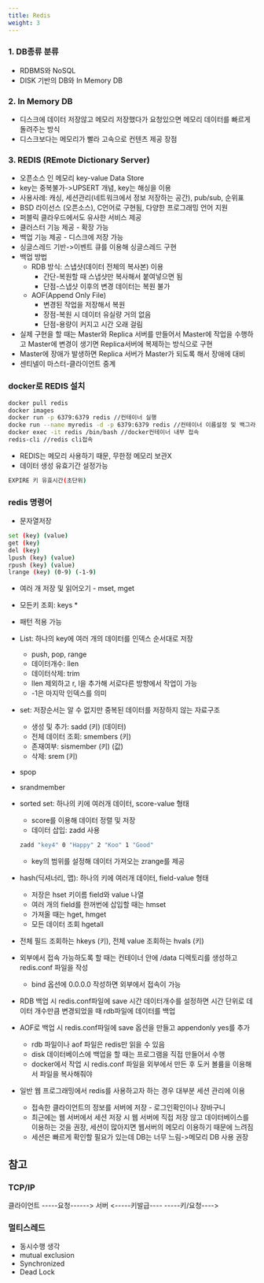 ```yaml
---
title: Redis
weight: 3
---
```


### 1. DB종류 분류
* RDBMS와 NoSQL
* DISK 기반의 DB와 In Memory DB

### 2. In Memory DB
* 디스크에 데이터 저장않고 메모리 저장했다가 요청있으면 메모리 데이터를 빠르게 돌려주는 방식
* 디스크보다는 메모리가 빨라 고속으로 컨텐츠 제공 장점

### 3. REDIS (REmote Dictionary Server)
* 오픈소스 인 메모리 key-value Data Store
* key는 중복불가->UPSERT 개념, key는 해싱을 이용
* 사용사례: 캐싱, 세션관리(네트워크에서 정보 저장하는 공간), pub/sub, 순위표
* BSD 라이선스 (오픈소스), C언어로 구현됨, 다양한 프로그래밍 언어 지원
* 퍼블릭 클라우드에서도 유사한 서비스 제공
* 클러스터 기능 제공 - 확장 가능
* 백업 기능 제공 - 디스크에 저장 가능
* 싱글스레드 기반->이벤트 큐를 이용해 싱글스레드 구현
* 백업 방법
  * RDB 방식: 스냅샷(데이터 전체의 복사본) 이용
    * 간단-복원할 때 스냅샷만 복사해서 붙여넣으면 됨
    * 단점-스냅샷 이후의 변경 데이터는 복원 불가
  * AOF(Append Only File)
    * 변경된 작업을 저장해서 복원
    * 장점-복원 시 데이터 유실량 거의 없음
    * 단점-용량이 커지고 시간 오래 걸림
* 실제 구현을 할 때는 Master와 Replica 서버를 만들어서 Master에 작업을 수행하고 Master에 변경이 생기면 Replica서버에 복제하는 방식으로 구현
* Master에 장애가 발생하면 Replica 서버가 Master가 되도록 해서 장애에 대비
* 센티넬이 마스터-클라이언트 중계

### docker로 REDIS 설치
```bash
docker pull redis
docker images
docker run -p 6379:6379 redis //컨테이너 실행
docke run --name myredis -d -p 6379:6379 redis //컨테이너 이름설정 및 백그라운드로 컨테이너 실행
docker exec -it redis /bin/bash //docker컨테이너 내부 접속
redis-cli //redis cli접속
```

* REDIS는 메모리 사용하기 때문, 무한정 메모리 보관X
* 데이터 생성 유효기간 설정가능
```bash
EXPIRE 키 유효시간(초단위)
```

### redis 명령어
* 문자열저장
```bash
set (key) (value)
get (key)
del (key)
lpush (key) (value)
rpush (key) (value)
lrange (key) (0-9) (-1-9)
```

* 여러 개 저장 및 읽어오기 - mset, mget
* 모든키 조회: keys *
* 패턴 적용 가능
* List: 하나의 key에 여러 개의 데이터를 인덱스 순서대로 저장
  * push, pop, range
  * 데이터개수: llen
  * 데이터삭제: trim
  * llen 제외하고 r, l을 추가해 서로다른 방향에서 작업이 가능
  * -1은 마지막 인덱스를 의미
* set: 저장순서는 알 수 없지만 중복된 데이터를 저장하지 않는 자료구조
  * 생성 및 추가: sadd (키) (데이터)
  * 전체 데이터 조회: smembers (키)
  * 존재여부: sismember (키) (값)
  * 삭제: srem (키)
* spop
* srandmember
* sorted set: 하나의 키에 여러개 데이터, score-value 형태
  * score를 이용해 데이터 정렬 및 저장
  * 데이터 삽입: zadd 사용
  ```bash
  zadd "key4" 0 "Happy" 2 "Koo" 1 "Good"
  ```
  * key의 범위를 설정해 데이터 가져오는 zrange를 제공
* hash(딕셔너리, 맵): 하나의 키에 여러개 데이터, field-value 형태
  * 저장은 hset 키이름 field와 value 나열
  * 여러 개의 field를 한꺼번에 삽입할 때는 hmset
  * 가져올 때는 hget, hmget
  * 모든 데이터 조회 hgetall
* 전체 필드 조회하는 hkeys (키), 전체 value 조회하는 hvals (키)

* 외부에서 접속 가능하도록 할 때는 컨테이너 안에 /data 디렉토리를 생성하고 redis.conf 파일을 작성
  * bind 옵션에 0.0.0.0 작성하면 외부에서 접속이 가능
* RDB 백업 시 redis.conf파일에 save 시간 데이터개수를 설정하면 시간 단위로 데이터 개수만큼 변경되었을 때 rdb파일에 데이터를 백업
* AOF로 백업 시 redis.conf파일에 save 옵션을 만들고 appendonly yes를 추가
  * rdb 파일이나 aof 파일은 redis만 읽을 수 있음
  * disk 데이터베이스에 백업을 할 때는 프로그램을 직접 만들어서 수행
  * docker에서 작업 시 redis.conf 파일을 외부에서 만든 후 도커 볼륨을 이용해서 파일을 복사해줘야
* 일반 웹 프로그래밍에서 redis를 사용하고자 하는 경우 대부분 세션 관리에 이용
  * 접속한 클라이언트의 정보를 서버에 저장 - 로그인확인이나 장바구니
  * 최근에는 웹 서버에서 세션 저장 시 웹 서버에 직접 저장 않고 데이터베이스를 이용하는 것을 권장, 세션이 많아지면 웹서버의 메모리 이용하기 때문에 느려짐
  * 세션은 빠르게 확인할 필요가 있는데 DB는 너무 느림->메모리 DB 사용 권장


## 참고
### TCP/IP
클라이언트 -----요청------> 서버
          <-----키발급----
          -----키/요청---->

### 멀티스레드
* 동시수행 생각
* mutual exclusion
* Synchronized
* Dead Lock